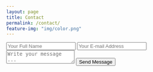 ```yaml
---
layout: page
title: Contact
permalink: /contact/
feature-img: "img/color.png"
---
```




<form action="https://getsimpleform.com/messages?form_api_token=e9d7384972182ae274cbef6bd859ab68" method="post">
<!-- the redirect_to is optional, the form will redirect to the referrer on submission -->
<input type='hidden' name='redirect_to' value='http://teraJumper98193.github.io/thank-you/' />
<input type='text' name='name' placeholder='Your Full Name' />
<input type='email' name='email' placeholder='Your E-mail Address' />
<textarea name='message' placeholder='Write your message ...'></textarea>
<input type='submit' value='Send Message' />
</form>
